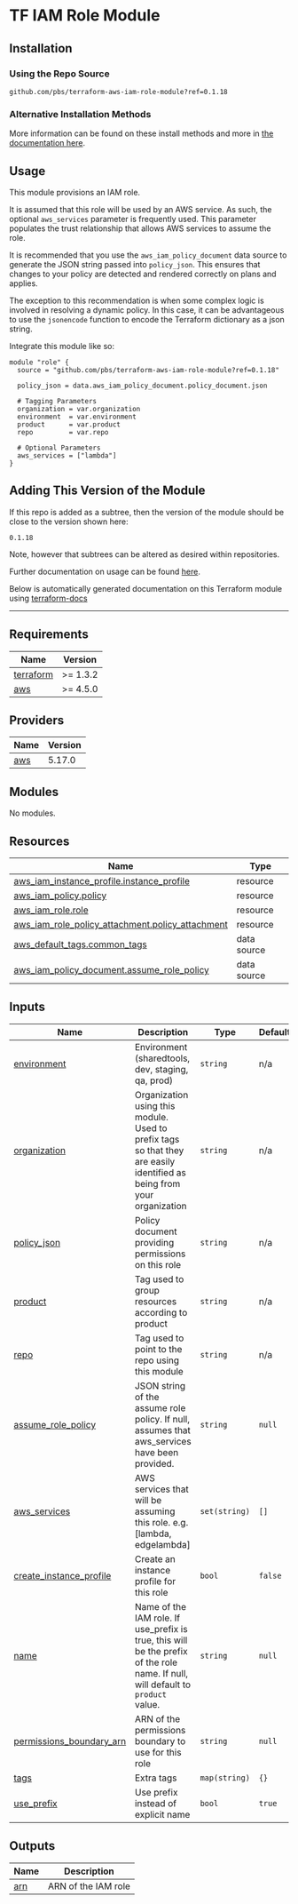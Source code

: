 # TF IAM Role Module

## Installation

### Using the Repo Source

```hcl
github.com/pbs/terraform-aws-iam-role-module?ref=0.1.18
```

### Alternative Installation Methods

More information can be found on these install methods and more in [the documentation here](./docs/general/install).

## Usage

This module provisions an IAM role.

It is assumed that this role will be used by an AWS service. As such, the optional `aws_services` parameter is frequently used. This parameter populates the trust relationship that allows AWS services to assume the role.

It is recommended that you use the `aws_iam_policy_document` data source to generate the JSON string passed into `policy_json`. This ensures that changes to your policy are detected and rendered correctly on plans and applies.

The exception to this recommendation is when some complex logic is involved in resolving a dynamic policy. In this case, it can be advantageous to use the `jsonencode` function to encode the Terraform dictionary as a json string.

Integrate this module like so:

```hcl
module "role" {
  source = "github.com/pbs/terraform-aws-iam-role-module?ref=0.1.18"

  policy_json = data.aws_iam_policy_document.policy_document.json

  # Tagging Parameters
  organization = var.organization
  environment  = var.environment
  product      = var.product
  repo         = var.repo

  # Optional Parameters
  aws_services = ["lambda"]
}
```

## Adding This Version of the Module

If this repo is added as a subtree, then the version of the module should be close to the version shown here:

`0.1.18`

Note, however that subtrees can be altered as desired within repositories.

Further documentation on usage can be found [here](./docs).

Below is automatically generated documentation on this Terraform module using [terraform-docs][terraform-docs]

---

[terraform-docs]: https://github.com/terraform-docs/terraform-docs

## Requirements

| Name | Version |
|------|---------|
| <a name="requirement_terraform"></a> [terraform](#requirement\_terraform) | >= 1.3.2 |
| <a name="requirement_aws"></a> [aws](#requirement\_aws) | >= 4.5.0 |

## Providers

| Name | Version |
|------|---------|
| <a name="provider_aws"></a> [aws](#provider\_aws) | 5.17.0 |

## Modules

No modules.

## Resources

| Name | Type |
|------|------|
| [aws_iam_instance_profile.instance_profile](https://registry.terraform.io/providers/hashicorp/aws/latest/docs/resources/iam_instance_profile) | resource |
| [aws_iam_policy.policy](https://registry.terraform.io/providers/hashicorp/aws/latest/docs/resources/iam_policy) | resource |
| [aws_iam_role.role](https://registry.terraform.io/providers/hashicorp/aws/latest/docs/resources/iam_role) | resource |
| [aws_iam_role_policy_attachment.policy_attachment](https://registry.terraform.io/providers/hashicorp/aws/latest/docs/resources/iam_role_policy_attachment) | resource |
| [aws_default_tags.common_tags](https://registry.terraform.io/providers/hashicorp/aws/latest/docs/data-sources/default_tags) | data source |
| [aws_iam_policy_document.assume_role_policy](https://registry.terraform.io/providers/hashicorp/aws/latest/docs/data-sources/iam_policy_document) | data source |

## Inputs

| Name | Description | Type | Default | Required |
|------|-------------|------|---------|:--------:|
| <a name="input_environment"></a> [environment](#input\_environment) | Environment (sharedtools, dev, staging, qa, prod) | `string` | n/a | yes |
| <a name="input_organization"></a> [organization](#input\_organization) | Organization using this module. Used to prefix tags so that they are easily identified as being from your organization | `string` | n/a | yes |
| <a name="input_policy_json"></a> [policy\_json](#input\_policy\_json) | Policy document providing permissions on this role | `string` | n/a | yes |
| <a name="input_product"></a> [product](#input\_product) | Tag used to group resources according to product | `string` | n/a | yes |
| <a name="input_repo"></a> [repo](#input\_repo) | Tag used to point to the repo using this module | `string` | n/a | yes |
| <a name="input_assume_role_policy"></a> [assume\_role\_policy](#input\_assume\_role\_policy) | JSON string of the assume role policy. If null, assumes that aws\_services have been provided. | `string` | `null` | no |
| <a name="input_aws_services"></a> [aws\_services](#input\_aws\_services) | AWS services that will be assuming this role. e.g. [lambda, edgelambda] | `set(string)` | `[]` | no |
| <a name="input_create_instance_profile"></a> [create\_instance\_profile](#input\_create\_instance\_profile) | Create an instance profile for this role | `bool` | `false` | no |
| <a name="input_name"></a> [name](#input\_name) | Name of the IAM role. If use\_prefix is true, this will be the prefix of the role name. If null, will default to `product` value. | `string` | `null` | no |
| <a name="input_permissions_boundary_arn"></a> [permissions\_boundary\_arn](#input\_permissions\_boundary\_arn) | ARN of the permissions boundary to use for this role | `string` | `null` | no |
| <a name="input_tags"></a> [tags](#input\_tags) | Extra tags | `map(string)` | `{}` | no |
| <a name="input_use_prefix"></a> [use\_prefix](#input\_use\_prefix) | Use prefix instead of explicit name | `bool` | `true` | no |

## Outputs

| Name | Description |
|------|-------------|
| <a name="output_arn"></a> [arn](#output\_arn) | ARN of the IAM role |
